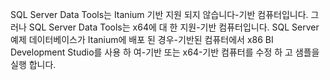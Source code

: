 SQL Server Data Tools는 Itanium 기반 지원 되지 않습니다\-기반 컴퓨터입니다. 그러나 SQL Server Data Tools는 x64에 대 한 지원\-기반 컴퓨터입니다. SQL Server 예제 데이터베이스가 Itanium에 배포 된 경우\-기반된 컴퓨터에서 x86 BI Development Studio를 사용 하 여\-기반 또는 x64\-기반 컴퓨터를 수정 하 고 샘플을 실행 합니다.